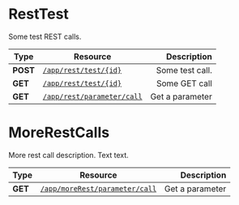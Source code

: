 # RestTest

Some test REST calls.

Type | Resource | Description
--- | --- | ---:
__POST__ | [`/app/rest/test/{id}`](RestTest/RestTest-1.md#post) | Some test call.
__GET__ | [`/app/rest/test/{id}`](RestTest/RestTest-1.md#get) | Some GET call
__GET__ | [`/app/rest/parameter/call`](RestTest/RestTest-2.md#get) | Get a parameter

# MoreRestCalls

More rest call description. Text text.

Type | Resource | Description
--- | --- | ---:
__GET__ | [`/app/moreRest/parameter/call`](MoreRestCalls/MoreRestCalls-1.md#get) | Get a parameter

